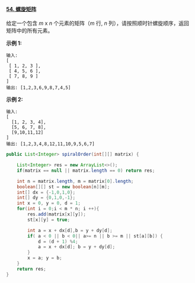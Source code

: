 #### [54. 螺旋矩阵](https://leetcode-cn.com/problems/spiral-matrix/)

给定一个包含 *m* x *n* 个元素的矩阵（*m* 行, *n* 列），请按照顺时针螺旋顺序，返回矩阵中的所有元素。

**示例 1:**

```
输入:
[
 [ 1, 2, 3 ],
 [ 4, 5, 6 ],
 [ 7, 8, 9 ]
]
输出: [1,2,3,6,9,8,7,4,5]
```

**示例 2:**

```
输入:
[
  [1, 2, 3, 4],
  [5, 6, 7, 8],
  [9,10,11,12]
]
输出: [1,2,3,4,8,12,11,10,9,5,6,7]
```

```java
public List<Integer> spiralOrder(int[][] matrix) {

    List<Integer> res = new ArrayList<>();
    if(matrix == null || matrix.length == 0) return res;

    int n = matrix.length, m = matrix[0].length;
    boolean[][] st = new boolean[n][m];
    int[] dx = {-1,0,1,0};
    int[] dy = {0,1,0,-1};
    int x = 0, y = 0, d = 1;
    for(int i = 0;i < m * n; i ++){
        res.add(matrix[x][y]);
        st[x][y] = true;

        int a = x + dx[d],b = y + dy[d];
        if( a < 0 || b < 0|| a>= n || b >= m || st[a][b]) {
            d = (d + 1) %4;
            a = x + dx[d]; b = y + dy[d];
        }
        x = a; y = b;
    }
    return res;
}
```

